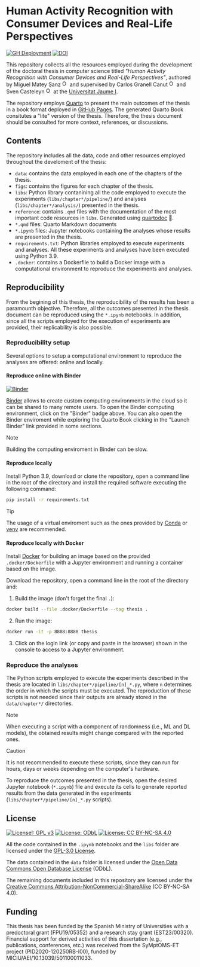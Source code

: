 # Human Activity Recognition with Consumer Devices and Real-Life Perspectives

[![GH Deployment](https://img.shields.io/badge/GitHub%20Pages-Deployment-green.svg)](https://matey97.github.io/thesis)
[![DOI](https://zenodo.org/badge/DOI/10.5281/zenodo.12799623.svg)](https://doi.org/10.5281/zenodo.12799623)


This repository collects all the resources employed during the development of the doctoral thesis in computer science titled *"Human Activity Recognition with Consumer Devices and Real-Life Perspectives"*, authored by 
Miguel Matey Sanz <a href="https://orcid.org/0000-0002-1189-5079"><img alt="ORCID logo" src="https://info.orcid.org/wp-content/uploads/2019/11/orcid_16x16.png" width="16" height="16"/></a>
and supervised by Carlos Granell Canut <a href="https://orcid.org/0000-0003-1004-9695"><img alt="ORCID logo" src="https://info.orcid.org/wp-content/uploads/2019/11/orcid_16x16.png" width="16" height="16"/></a>
and Sven Casteleyn <a href="https://orcid.org/0000-0003-0572-5716"><img alt="ORCID logo" src="https://info.orcid.org/wp-content/uploads/2019/11/orcid_16x16.png" width="16" height="16"/></a>
at the [Universitat Jaume I](www.uji.es).

The repository employs [Quarto](https://quarto.org) to present the main outcomes of the thesis in a book format deployed in [GitHub Pages](https://matey97.github.io/thesis). The generated Quarto Book consitutes a "lite" version of the thesis. Therefore, the thesis document should be consulted for more context, references, or discussions.

## Contents
The repository includes all the data, code and other resources employed throughout the develoment of the thesis:

- `data`: contains the data employed in each one of the chapters of the thesis.
- `figs`: contains the figures for each chapter of the thesis.
- `libs`: Python library contanining all the code employed to execute the experiments (`libs/chapter*/pipeline/`) and analyses (`libs/chapter*/analysis/`) presented in the thesis.
- `reference`: contains `.qmd` files with the documentation of the most important code resources in `libs`. Generated using [quartodoc](https://github.com/machow/quartodoc/) :rocket:.
- `*.qmd` files: Quarto Markdown documents
- `*.ipynb` files: Jupyter notebooks containing the analyses whose results are presented in the thesis.
- `requirements.txt`: Python libraries employed to execute experiments and analyses. All these experiments and analyses have been executed using Python 3.9.
- `.docker`: contains a Dockerfile to build a Docker image with a computational environment to reproduce the experiments and analyses.

## Reproducibility
From the begining of this thesis, the reproducibility of the results has been a paramounth objective. Therefore, all the outcomes presented in the thesis document can be reproduced using the `*.ipynb` notebooks. In addition, since all the scripts employed for the execution of experiments are provided, their replicability is also possible.

### Reproducibility setup
Several options to setup a computational environment to reproduce the analyses are offered: online and locally.

#### Reproduce online with Binder
[![Binder](https://mybinder.org/badge_logo.svg)](https://mybinder.org/v2/gh/matey97/thesis/HEAD)

[Binder](https://mybinder.readthedocs.io/en/latest/) allows to create custom computing environments in the cloud so it can be shared to many remote users.
To open the Binder computing environment, click on the "Binder" badge above. You can also open the Binder enviroment while exploring the Quarto Book clicking in the "Launch Binder" link provided in some sections.

> [!NOTE]
> Building the computing enviroment in Binder can be slow.

#### Reproduce locally
Install Python 3.9, download or clone the repository, open a command line in the root of the directory and install the required software executing the following command:

```bash
pip install -r requirements.txt
```

> [!TIP]
> The usage of a virtual enviroment such as the ones provided by [Conda](https://conda.io/projects/conda/en/latest/index.html) or [venv](https://docs.python.org/3/library/venv.html) are recommended.

#### Reproduce locally with Docker
Install [Docker](https://www.docker.com) for building an image based on the provided `.docker/Dockerfile` with a Jupyter environment and running a container based on the image.

Download the repository, open a command line in the root of the directory and:

1. Build the image (don't forget the final `.`):

```bash
docker build --file .docker/Dockerfile --tag thesis .
```

2. Run the image:

```bash
docker run -it -p 8888:8888 thesis
```

3. Click on the login link (or copy and paste in the browser) shown in the console to access to a Jupyter environment.

### Reproduce the analyses
The Python scripts employed to execute the experiments described in the thesis are located in `libs/chapter*/pipeline/[n]_*.py`, where `n` determines the order in which the scripts must be executed. The reproduction of these scripts is not needed since their outputs are already stored in the `data/chapter*/` directories.

> [!NOTE]
> When executing a script with a component of randomness (i.e., ML and DL models), the obtained results might change compared with the reported ones.

> [!CAUTION]
> It is not recommended to execute these scripts, since they can run for hours, days or weeks depending on the computer's hardware.

To reproduce the outcomes presented in the thesis, open the desired Jupyter notebook (`*.ipynb`) file and execute its cells to generate reported results from the data generated in the experiments (`libs/chapter*/pipeline/[n]_*.py` scripts).

## License

[![License!: GPL v3](https://img.shields.io/badge/Code%20License-GPLv3-blue.svg)](https://www.gnu.org/licenses/gpl-3.0) 
[![License: ODbL](https://img.shields.io/badge/Data%20License-ODbL-brightgreen.svg)](https://opendatacommons.org/licenses/odbl/) 
[![License: CC BY-NC-SA 4.0](https://img.shields.io/badge/Documents%20License-CC_BY--NC--SA_4.0-lightgrey.svg)](https://creativecommons.org/licenses/by-nc-sa/4.0/)

All the code contained in the `.ipynb` notebooks and the `libs` folder are licensed under the [GPL-3.0 License](LICENSE).

The data contained in the `data` folder is licensed under the [Open Data Commons Open Database License](https://opendatacommons.org/licenses/odbl/1.0) (ODbL).

The remaining documents included in this repository are licensed under the [Creative Commons Attribution-NonCommercial-ShareAlike](https://creativecommons.org/licenses/by-nc-sa/4.0/) (CC BY-NC-SA 4.0).

## Funding

This thesis has been funded by the Spanish Ministry of Universities with a predoctoral grant (FPU19/05352) and a research stay grant (EST23/00320). Financial support for derived activities of this dissertation (e.g., publications, conferences, etc.) was received from the SyMptOMS-ET project (PID2020-120250RB-I00), funded by MICIU/AEI/10.13039/501100011033.